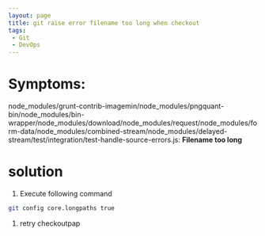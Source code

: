 ```yaml
---
layout: page
title: git raise error filename too long when checkout
tags:
 - Git
 - DevOps
---
```


# Symptoms:

node_modules/grunt-contrib-imagemin/node_modules/pngquant-bin/node_modules/bin-wrapper/node_modules/download/node_modules/request/node_modules/form-data/node_modules/combined-stream/node_modules/delayed-stream/test/integration/test-handle-source-errors.js: **Filename too long**


# solution

1. Execute following command
```sh
git config core.longpaths true
```
1. retry checkoutpap

